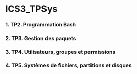 # ICS3_TPSys

### 1. TP2. Programmation Bash
### 2. TP3. Gestion des paquets
### 3. TP4. Utilisateurs, groupes et permissions
### 4. TP5. Systèmes de fichiers, partitions et disques
